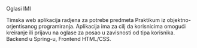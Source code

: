 Oglasi IMI

Timska web aplikacija radjena za potrebe predmeta Praktikum iz objektno-orjentisanog programiranja. Aplikacija ima za cilj da korisnicima omogući kreiranje
ili prijavu na oglase za posao u zavisnosti od tipa korisnika. Backend u Spring-u, Frontend HTML/CSS.
